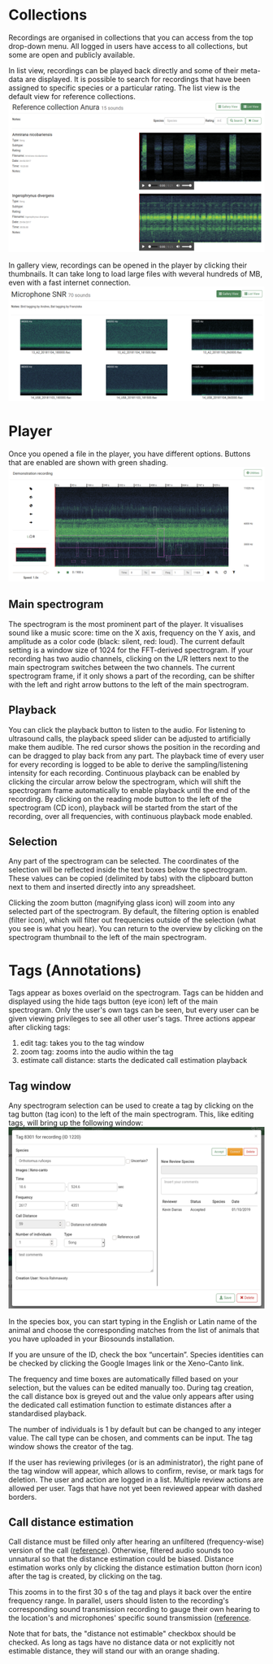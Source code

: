 # Collections

Recordings are organised in collections that you can access from the top drop-down menu. All logged in users have access to all collections, but some are open and publicly available.

In list view, recordings can be played back directly and some of their meta-data are displayed. It is possible to search for recordings that have been assigned to specific species or a particular rating. The list view is the default view for reference collections.
![list_view](images/list_view.png "Tag window")

In gallery view, recordings can be opened in the player by clicking their thumbnails. It can take long to load large files with weveral hundreds of MB, even with a fast internet connection.
![gallery_view](images/gallery_view.png "Tag window")

# Player

Once you opened a file in the player, you have different options. Buttons that are enabled are shown with green shading.
![player](images/player.png "Player")

## Main spectrogram
The spectrogram is the most prominent part of the player. It visualises sound like a music score: time on the X axis, frequency on the Y axis, and amplitude as a color code (black: silent, red: loud). The current default setting is a window size of 1024 for the FFT-derived spectrogram.
If your recording has two audio channels, clicking on the L/R letters next to the main spectrogram switches between the two channels.
The current spectrogram frame, if it only shows a part of the recording, can be shifter with the left and right arrow buttons to the left of the main spectrogram.

## Playback
You can click the playback button to listen to the audio. For listening to ultrasound calls, the playback speed slider can be adjusted to artificially make them audible. The red cursor shows the position in the recording and can be dragged to play back from any part.
The playback time of every user for every recording is logged to be able to derive the sampling/listening intensity for each recording.
Continuous playback can be enabled by clicking the circular arrow below the spectrogram, which will shift the spectrogram frame automatically to enable playback until the end of the recording.
By clicking on the reading mode button to the left of the spectrogram (CD icon), playback will be started from the start of the recording, over all frequencies, with continuous playback mode enabled.

## Selection
Any part of the spectrogram can be selected. The coordinates of the selection will be reflected inside the text boxes below the spectrogram. These values can be copied (delimited by tabs) with the clipboard button next to them and inserted directly into any spreadsheet.

Clicking the zoom button (magnifying glass icon) will zoom into any selected part of the spectrogram. By default, the filtering option is enabled (filter icon), which will filter out frequencies outside of the selection (what you see is what you hear).
You can return to the overview by clicking on the spectrogram thumbnail to the left of the main spectrogram.

# Tags (Annotations)

Tags appear as boxes overlaid on the spectrogram. Tags can be hidden and displayed using the hide tags button (eye icon) left of the main spectrogram. Only the user's own tags can be seen, but every user can be given viewing privileges to see all other user's tags.
Three actions appear after clicking tags:
1. edit tag: takes you to the tag window
2. zoom tag: zooms into the audio within the tag
3. estimate call distance: starts the dedicated call estimation playback

## Tag window
Any spectrogram selection can be used to create a tag by clicking on the tag button (tag icon) to the left of the main spectrogram. This, like editing tags, will bring up the following window:
![Tag_window](images/tag_window.png "Tag window")

In the species box, you can start typing in the English or Latin name of the animal and choose the corresponding matches from the list of animals that you have uploaded in your Biosounds installation.

If you are unsure of the ID, check the box “uncertain”. Species identities can be checked by clicking the Google Images link or the Xeno-Canto link.

The frequency and time boxes are automatically filled based on your selection, but the values can be edited manually too.
During tag creation, the call distance box is greyed out and the value only appears after using the dedicated call estimation function to estimate distances after a standardised playback.

The number of individuals is 1 by default but can be changed to any integer value. The call type can be chosen, and comments can be input. The tag window shows the creator of the tag.

If the user has reviewing privileges (or is an administrator), the right pane of the tag window will appear, which allows to confirm, revise, or mark tags for deletion. The user and action are logged in a list. Multiple review actions are allowed per user. Tags that have not yet been reviewed appear with dashed borders.

## Call distance estimation

Call distance must be filled only after hearing an unfiltered (frequency-wise) version of the call ([reference](https://besjournals.onlinelibrary.wiley.com/doi/full/10.1111/2041-210X.13031)). Otherwise, filtered audio sounds too unnatural so that the distance estimation could be biased. Distance estimation works only by clicking the distance estimation button (horn icon) after the tag is created, by clicking on the tag.

This zooms in to the first 30 s of the tag and plays it back over the entire frequency range. In parallel, users should listen to the recording's corresponding sound transmission recording to gauge their own hearing to the location's and microphones' specific sound transmission ([reference](https://www.sciencedirect.com/science/article/pii/S0006320716302452).

Note that for bats, the "distance not estimable" checkbox should be checked. As long as tags have no distance data or not explicitly not estimable distance, they will stand our with an orange shading.
